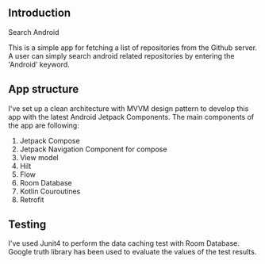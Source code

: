## Introduction

Search Android

This is a simple app for fetching a list of repositories from the Github server. A user can simply search android related repositories by entering the 'Android' keyword.

## App structure

I've set up a clean architecture with MVVM design pattern to develop this app with the latest Android Jetpack Components.
The main components of the app are following:

1. Jetpack Compose
2. Jetpack Navigation Component for compose
3. View model
4. Hilt
5. Flow
6. Room Database
7. Kotlin Couroutines
8. Retrofit

## Testing

I've used Junit4 to perform the data caching test with Room Database.
Google truth library has been used to evaluate the values of the test results.
